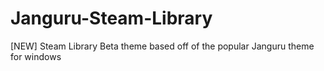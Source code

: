 # Janguru-Steam-Library
[NEW] Steam Library Beta theme based off of the popular Janguru theme for windows
